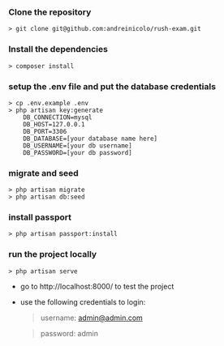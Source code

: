 ### Clone the repository
    > git clone git@github.com:andreinicolo/rush-exam.git


### Install the dependencies
    > composer install


### setup the .env file and put the database credentials
    > cp .env.example .env
    > php artisan key:generate
        DB_CONNECTION=mysql
        DB_HOST=127.0.0.1
        DB_PORT=3306
        DB_DATABASE=[your database name here]
        DB_USERNAME=[your db username]
        DB_PASSWORD=[your db password]

### migrate and seed
    > php artisan migrate
    > php artisan db:seed


### install passport
    > php artisan passport:install

### run the project locally
    > php artisan serve


- go to http://localhost:8000/ to test the project
- use the following credentials to login:
    > username: admin@admin.com
    
    > password: admin
